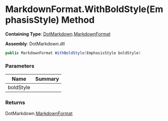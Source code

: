 # MarkdownFormat\.WithBoldStyle\(EmphasisStyle\) Method

**Containing Type**: [DotMarkdown](../../README.md)\.[MarkdownFormat](../README.md)

**Assembly**: DotMarkdown\.dll

```csharp
public MarkdownFormat WithBoldStyle(EmphasisStyle boldStyle)
```

### Parameters

| Name | Summary |
| ---- | ------- |
| boldStyle | |

### Returns

DotMarkdown\.[MarkdownFormat](../README.md)

